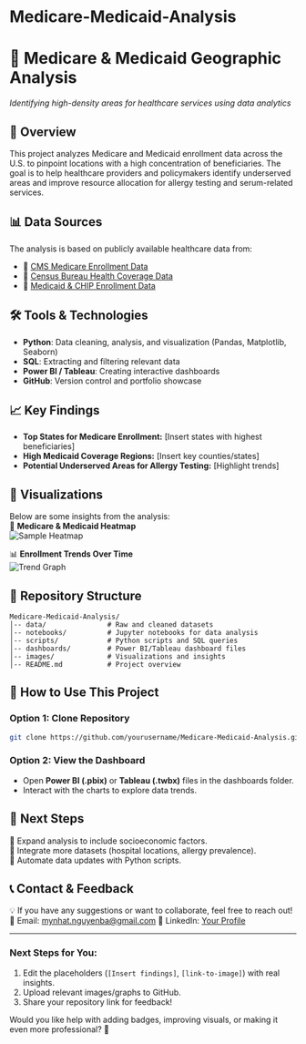 # Medicare-Medicaid-Analysis
# **📌 Medicare & Medicaid Geographic Analysis**  
*Identifying high-density areas for healthcare services using data analytics*  

## **📍 Overview**  
This project analyzes Medicare and Medicaid enrollment data across the U.S. to pinpoint locations with a high concentration of beneficiaries. The goal is to help healthcare providers and policymakers identify underserved areas and improve resource allocation for allergy testing and serum-related services.  

## **📊 Data Sources**  
The analysis is based on publicly available healthcare data from:  
- 📌 [CMS Medicare Enrollment Data](https://data.cms.gov/)  
- 📌 [Census Bureau Health Coverage Data](https://data.census.gov/)  
- 📌 [Medicaid & CHIP Enrollment Data](https://www.medicaid.gov/)  

## **🛠️ Tools & Technologies**  
- **Python**: Data cleaning, analysis, and visualization (Pandas, Matplotlib, Seaborn)  
- **SQL**: Extracting and filtering relevant data  
- **Power BI / Tableau**: Creating interactive dashboards  
- **GitHub**: Version control and portfolio showcase  

## **📈 Key Findings**  
- **Top States for Medicare Enrollment:** [Insert states with highest beneficiaries]  
- **High Medicaid Coverage Regions:** [Insert key counties/states]  
- **Potential Underserved Areas for Allergy Testing:** [Highlight trends]  

## **📌 Visualizations**  
Below are some insights from the analysis:  
🚀 **Medicare & Medicaid Heatmap**  
![Sample Heatmap](link-to-image-or-dashboard)  

📊 **Enrollment Trends Over Time**  
![Trend Graph](link-to-image)  

## **📂 Repository Structure**  
```
Medicare-Medicaid-Analysis/
│-- data/               # Raw and cleaned datasets  
│-- notebooks/          # Jupyter notebooks for data analysis  
│-- scripts/            # Python scripts and SQL queries  
│-- dashboards/         # Power BI/Tableau dashboard files  
│-- images/             # Visualizations and insights  
│-- README.md           # Project overview  
```

## **🚀 How to Use This Project**  
### **Option 1: Clone Repository**  
```sh
git clone https://github.com/yourusername/Medicare-Medicaid-Analysis.git
```
### **Option 2: View the Dashboard**  
- Open **Power BI (.pbix)** or **Tableau (.twbx)** files in the dashboards folder.  
- Interact with the charts to explore data trends.  

## **📌 Next Steps**  
🔹 Expand analysis to include socioeconomic factors.  
🔹 Integrate more datasets (hospital locations, allergy prevalence).  
🔹 Automate data updates with Python scripts.  

## **📞 Contact & Feedback**  
💡 If you have any suggestions or want to collaborate, feel free to reach out!  
📩 Email: mynhat.nguyenba@gmail.com
🔗 LinkedIn: [Your Profile](https://linkedin.com/in/nhat175)  

---

### **Next Steps for You:**  
1. Edit the placeholders (`[Insert findings]`, `[link-to-image]`) with real insights.  
2. Upload relevant images/graphs to GitHub.  
3. Share your repository link for feedback!  

Would you like help with adding badges, improving visuals, or making it even more professional? 🚀
